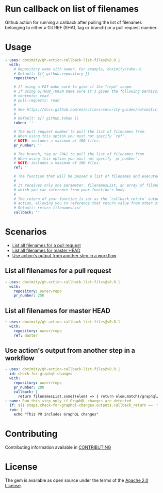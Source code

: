 # Run callback on list of filenames

Github action for running a callback after pulling the list of filenames belonging to either a Git REF (SHA1, tag or
branch) or a pull request number.

# Usage
```yaml
- uses: doximity/gh-action-callback-list-files@v0.0.1
  with:
    # Repository name with owner. For example, doximity/rake-ui
    # Default: ${{ github.repository }}
    repository: ''

    # If using a PAT make sure to give it the "repo" scope.
    # If using GITHUB_TOKEN make sure it's given the following permissions:
    # contents: read
    # pull-requests: read
    #
    # See https://docs.github.com/en/actions/security-guides/automatic-token-authentication#permissions-for-the-github_token
    #
    # Default: ${{ github.token }}
    token: ''

    # The pull request number to pull the list of filenames from.
    # When using this option you must not specify `ref`.
    # NOTE: includes a maximum of 100 files.
    pr_number: ''

    # The branch, tag or SHA1 to pull the list of filenames from.
    # When using this option you must not specify `pr_number`.
    # NOTE: includes a maximum of 100 files.
    ref: ''

    # The function that will be passed a list of filenames and executed afterwards.
    #
    # It receives only one parameter, filenamesList, an array of filename strings
    # which you can reference from your function's body.
    #
    # The return of your function is set as the `callback_return` output of this
    # action, allowing you to reference that return value from other steps in your workflow.
    # Default: return filenamesList
    callback: ''
```
# Scenarios
- [List all filenames for a pull request](#List-all-filenames-for-a-pull-request)
- [List all filenames for master HEAD](#List-all-filenames-for-master-head)
- [Use action's output from another step in a
  workflow](#use-actions-output-from-another-step-in-a-workflow)

## List all filenames for a pull request

```yaml
- uses: doximity/gh-action-callback-list-files@v0.0.1
  with:
    repository: owner/repo
    pr_number: 250
```

## List all filenames for master HEAD

```yaml
- uses: doximity/gh-action-callback-list-files@v0.0.1
  with:
    repository: owner/repo
    ref: master
```

## Use action's output from another step in a workflow

```yaml
- uses: doximity/gh-action-callback-list-files@v0.0.1
  id: check-for-graphql-changes
  with:
    repository: owner/repo
    pr_number: 200
    callback: |
      return filenamesList.some((elem) => { return elem.match(/graphql/) })
- name: Run this step only if GraphQL changes are detected
  if: ${{ steps.check-for-graphql-changes.outputs.callback_return == 'true' }}
  run: |
    echo "This PR includes GraphQL changes"
```

# Contributing
Contributing information available in [CONTRIBUTING](./CONTRIBUTING.md)

# License
The gem is available as open source under the terms of the [Apache 2.0 License](./LICENSE).

